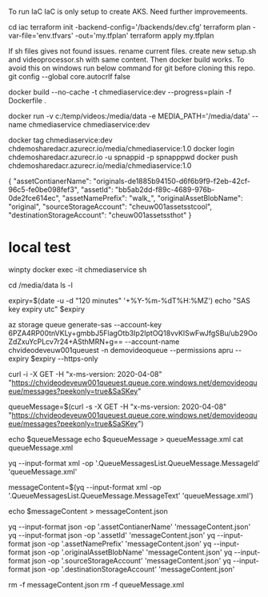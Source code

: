 To run IaC
IaC is only setup to create AKS. Need further improvemeents.

cd iac
terraform init -backend-config='/backends/dev.cfg'
terraform plan -var-file='env.tfvars' -out='my.tfplan'
terraform apply my.tfplan

If sh files gives not found issues. rename current files. create new setup.sh and videoprocessor.sh with same content.
Then docker build works. To avoid this on windows run below command for git before cloning this repo.
git config --global core.autocrlf false

docker build --no-cache -t chmediaservice:dev --progress=plain -f Dockerfile .

docker run -v c:/temp/videos:/media/data -e MEDIA_PATH='/media/data' --name chmediaservice chmediaservice:dev



docker tag chmediaservice:dev chdemosharedacr.azurecr.io/media/chmediaservice:1.0
docker login chdemosharedacr.azurecr.io -u spnappid -p spnapppwd
docker push chdemosharedacr.azurecr.io/media/chmediaservice:1.0

{
    "assetContianerName": "originals-de1885b94150-d6f6b9f9-f2eb-42cf-96c5-fe0be098fef3",
    "assetId":  "bb5ab2dd-f89c-4689-976b-0de2fce614ec",
    "assetNamePrefix": "walk_",
    "originalAssetBlobName": "original",
    "sourceStorageAccount": "cheuw001assetsstcool",
    "destinationStorageAccount": "cheuw001assetssthot"
}

# local test

winpty docker exec -it chmediaservice sh

cd /media/data
ls -l

expiry=$(date -u -d "120 minutes" '+%Y-%m-%dT%H:%MZ')
echo "SAS key expiry utc" $expiry

az storage queue generate-sas --account-key 6PZA4RP00tnVKLy+gmbbJ5FlagOtb3Ip2IptOQ18vvKISwFwJfgSBu/ub29OoZdZxuYcPLcv7r24+ASthMRN+g== --account-name chvideodeveuw001queuest -n demovideoqueue --permissions apru --expiry $expiry --https-only

curl -i -X GET -H "x-ms-version: 2020-04-08" "https://chvideodeveuw001queuest.queue.core.windows.net/demovideoqueue/messages?peekonly=true&SaSKey"

queueMessage=$(curl -s -X GET -H "x-ms-version: 2020-04-08" "https://chvideodeveuw001queuest.queue.core.windows.net/demovideoqueue/messages?peekonly=true&SaSKey")

echo $queueMessage
echo $queueMessage > queueMessage.xml
cat queueMessage.xml

yq --input-format xml -op '.QueueMessagesList.QueueMessage.MessageId' 'queueMessage.xml'

messageContent=$(yq --input-format xml -op '.QueueMessagesList.QueueMessage.MessageText' 'queueMessage.xml')

echo $messageContent > messageContent.json

yq --input-format json -op '.assetContianerName' 'messageContent.json'
yq --input-format json -op '.assetId' 'messageContent.json'
yq --input-format json -op '.assetNamePrefix' 'messageContent.json'
yq --input-format json -op '.originalAssetBlobName' 'messageContent.json'
yq --input-format json -op '.sourceStorageAccount' 'messageContent.json'
yq --input-format json -op '.destinationStorageAccount' 'messageContent.json'


rm -f messageContent.json
rm -f queueMessage.xml
